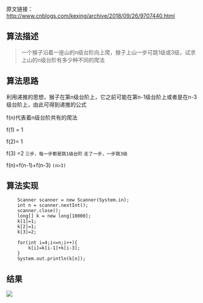 原文链接：http://www.cnblogs.com/kexing/archive/2018/09/26/9707440.html
## 算法描述
> 一个猴子沿着一座山的n级台阶向上爬，猴子上山一步可跳1级或3级，试求上山的n级台阶有多少种不同的爬法

## 算法思路

利用递推的思想，猴子在第n级台阶上，它之前可能在第n-1级台阶上或者是在n-3级台阶上，由此可得到递推的公式

f(n)代表着n级台阶共有的爬法

f(1) = 1

f(2)= 1

f(3) =2  `三步，每一步都是跳1级台阶` `走了一步，一步跳3级`

f(n)=f(n-1)+f(n-3) `(n>3)`

## 算法实现

		Scanner scanner = new Scanner(System.in);
		int n = scanner.nextInt();
		scanner.close();
		long[] k = new long[10000];
		k[1]=1;
		k[2]=1;
		k[3]=2;
		
		for(int i=4;i<=n;i++){
			k[i]=k[i-1]+k[i-3];
		}
		System.out.println(k[n]);
	


## 结果
![](https://img2018.cnblogs.com/blog/1210268/201809/1210268-20180926155357505-113442440.png)